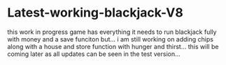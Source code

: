 # Latest-working-blackjack-V8
this work in progress game has everything it needs to run blackjack fully with money and a save funciton
but...
i am still working on adding chips along with a house and store function with hunger and thirst...
this will be coming later as all updates can be seen in the test version...
